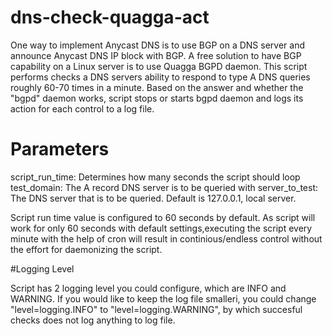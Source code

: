 # dns-check-quagga-act
One way to  implement Anycast DNS is to use BGP on a DNS server and announce Anycast DNS IP block with BGP. A free solution to have BGP capability on a Linux server is to use Quagga BGPD daemon. This script performs checks a  DNS servers ability to respond to type A DNS queries roughly 60-70 times in a minute. Based on the answer and whether the "bgpd" daemon works, script stops or starts bgpd daemon and logs its action for each control to a log file.  


# Parameters

script_run_time: Determines how many seconds the script should loop
test_domain: The A record DNS server is to be queried with
server_to_test: The DNS server that is to be queried. Default is 127.0.0.1, local server. 

Script run time value is configured to 60 seconds by default. As script will work for only 60 seconds with default settings,executing the script every minute with the help of cron will result in continious/endless control without the effort for daemonizing the script. 

#Logging Level 

Script has 2 logging level you could configure, which are INFO and WARNING. If you would like to keep the log file smalleri, you could change "level=logging.INFO" to "level=logging.WARNING", by which succesful checks does not log anything to log file.
